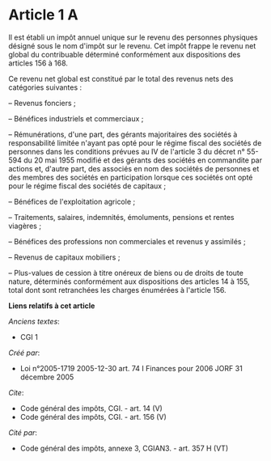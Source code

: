 # Article 1 A

Il est établi un impôt annuel unique sur le revenu des personnes physiques désigné sous le nom d'impôt sur le revenu. Cet
impôt frappe le revenu net global du contribuable déterminé conformément aux dispositions des articles 156 à 168.

Ce revenu net global est constitué par le total des revenus nets des catégories suivantes :

– Revenus fonciers ;

– Bénéfices industriels et commerciaux ;

– Rémunérations, d'une part, des gérants majoritaires des sociétés à responsabilité limitée n'ayant pas opté pour le régime
fiscal des sociétés de personnes dans les conditions prévues au IV de l'article 3 du décret n° 55-594 du 20 mai 1955 modifié
et des gérants des sociétés en commandite par actions et, d'autre part, des associés en nom des sociétés de personnes et des
membres des sociétés en participation lorsque ces sociétés ont opté pour le régime fiscal des sociétés de capitaux ;

– Bénéfices de l'exploitation agricole ;

– Traitements, salaires, indemnités, émoluments, pensions et rentes viagères ;

– Bénéfices des professions non commerciales et revenus y assimilés ;

– Revenus de capitaux mobiliers ;

– Plus-values de cession à titre onéreux de biens ou de droits de toute nature, déterminés conformément aux dispositions des
articles 14 à 155, total dont sont retranchées les charges énumérées à l'article 156.

**Liens relatifs à cet article**

_Anciens textes_:

  - CGI 1

_Créé par_:

  - Loi n°2005-1719 2005-12-30 art. 74 I Finances pour 2006 JORF 31 décembre 2005

_Cite_:

  - Code général des impôts, CGI. - art. 14 (V)
  - Code général des impôts, CGI. - art. 156 (V)

_Cité par_:

  - Code général des impôts, annexe 3, CGIAN3. - art. 357 H (VT)
